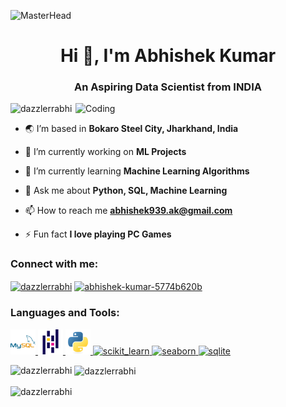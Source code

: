![MasterHead](https://media.licdn.com/dms/image/C4D12AQESj72-s5gEKg/article-cover_image-shrink_600_2000/0/1626753867110?e=2147483647&v=beta&t=Kf7YAuwZtyCGYLNch-Mgc5eOC-7h7uL_dnBAIgsAFRQ)
<h1 align="center">Hi 👋, I'm Abhishek Kumar</h1>
<h3 align="center">An Aspiring Data Scientist from INDIA</h3>
<img align="right" alt="Coding" width="400" src="https://miro.medium.com/max/1670/1*ZSVmWGcc1weENb0ShawWxw.gif">

<p align="left"> <img src="https://komarev.com/ghpvc/?username=dazzlerrabhi&label=Profile%20views&color=0e75b6&style=flat" alt="dazzlerrabhi" /> </p>

- 🌏 I’m based in **Bokaro Steel City, Jharkhand, India**

- 🔭 I’m currently working on **ML Projects**

- 🌱 I’m currently learning **Machine Learning Algorithms**

- 💬 Ask me about **Python, SQL, Machine Learning**

- 📫 How to reach me **abhishek939.ak@gmail.com**

- ⚡ Fun fact **I love playing PC Games**

<h3 align="left">Connect with me:</h3>
<p align="left">
<a href="https://twitter.com/dazzlerrabhi" target="blank"><img align="center" src="https://raw.githubusercontent.com/rahuldkjain/github-profile-readme-generator/master/src/images/icons/Social/twitter.svg" alt="dazzlerrabhi" height="30" width="40" /></a>
<a href="https://linkedin.com/in/abhishek-kumar-5774b620b" target="blank"><img align="center" src="https://raw.githubusercontent.com/rahuldkjain/github-profile-readme-generator/master/src/images/icons/Social/linked-in-alt.svg" alt="abhishek-kumar-5774b620b" height="30" width="40" /></a>
</p>

<h3 align="left">Languages and Tools:</h3>
<p align="left"> <a href="https://www.mysql.com/" target="_blank" rel="noreferrer"> <img src="https://raw.githubusercontent.com/devicons/devicon/master/icons/mysql/mysql-original-wordmark.svg" alt="mysql" width="40" height="40"/> </a> <a href="https://pandas.pydata.org/" target="_blank" rel="noreferrer"> <img src="https://raw.githubusercontent.com/devicons/devicon/2ae2a900d2f041da66e950e4d48052658d850630/icons/pandas/pandas-original.svg" alt="pandas" width="40" height="40"/> </a> <a href="https://www.python.org" target="_blank" rel="noreferrer"> <img src="https://raw.githubusercontent.com/devicons/devicon/master/icons/python/python-original.svg" alt="python" width="40" height="40"/> </a> <a href="https://scikit-learn.org/" target="_blank" rel="noreferrer"> <img src="https://upload.wikimedia.org/wikipedia/commons/0/05/Scikit_learn_logo_small.svg" alt="scikit_learn" width="40" height="40"/> </a> <a href="https://seaborn.pydata.org/" target="_blank" rel="noreferrer"> <img src="https://seaborn.pydata.org/_images/logo-mark-lightbg.svg" alt="seaborn" width="40" height="40"/> </a> <a href="https://www.sqlite.org/" target="_blank" rel="noreferrer"> <img src="https://www.vectorlogo.zone/logos/sqlite/sqlite-icon.svg" alt="sqlite" width="40" height="40"/> </a> </p>

<p><img align="left" src="https://github-readme-stats.vercel.app/api/top-langs?username=dazzlerrabhi&show_icons=true&locale=en&layout=compact" alt="dazzlerrabhi" /></p>

<p>&nbsp;<img align="center" src="https://github-readme-stats.vercel.app/api?username=dazzlerrabhi&show_icons=true&locale=en" alt="dazzlerrabhi" /></p>

<p><img align="center" src="https://github-readme-streak-stats.herokuapp.com/?user=dazzlerrabhi&" alt="dazzlerrabhi" /></p>
